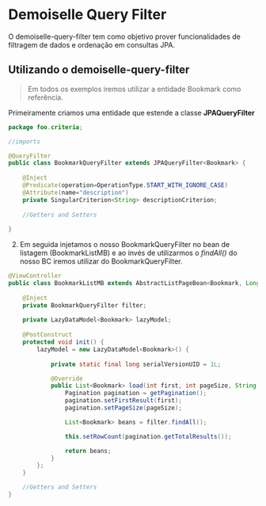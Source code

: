 Demoiselle Query Filter
=======================

O demoiselle-query-filter tem como objetivo prover funcionalidades de filtragem de dados e ordenação em consultas JPA.

Utilizando o demoiselle-query-filter
--------------------------------

> Em todos os exemplos iremos utilizar a entidade Bookmark como referência.

Primeiramente criamos uma entidade que estende a classe **JPAQueryFilter**

```java
package foo.criteria;

//imports

@QueryFilter
public class BookmarkQueryFilter extends JPAQueryFilter<Bookmark> {
	
	@Inject
	@Predicate(operation=OperationType.START_WITH_IGNORE_CASE)
	@Attribute(name="description")
	private SingularCriterion<String> descriptionCriterion;
	
	//Getters and Setters
	
}
```

2. Em seguida injetamos o nosso BookmarkQueryFilter no bean de listagem (BookmarkListMB) e ao invés de utilizarmos o *findAll()* do nosso BC iremos utilizar do BookmarkQueryFilter.

```java
@ViewController
public class BookmarkListMB extends AbstractListPageBean<Bookmark, Long> {
	
	@Inject
	private BookmarkQueryFilter filter;
	
	private LazyDataModel<Bookmark> lazyModel;
	
	@PostConstruct
	protected void init() {
		lazyModel = new LazyDataModel<Bookmark>() {
		
			private static final long serialVersionUID = 1L;

			@Override
			public List<Bookmark> load(int first, int pageSize, String sortField, SortOrder sortOrder, Map<String, String> filters) {
				Pagination pagination = getPagination();
				pagination.setFirstResult(first);
				pagination.setPageSize(pageSize);

				List<Bookmark> beans = filter.findAll();

				this.setRowCount(pagination.getTotalResults());

				return beans;
			}
		};
	}

	//Getters and Setters	
}
```



